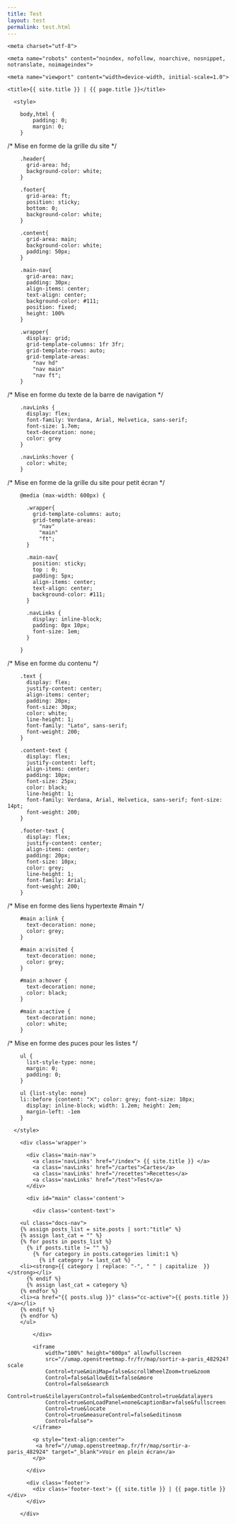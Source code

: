 ```yaml
---
title: Test
layout: test
permalink: test.html
---
```


<html>

  <head>

<!--
La balise suivante permet de déclarer la table d'encodage des caractères.
la table UTF-8, permet théoriquement d'encoder toutes les langues, du français au japonais en passant par l'arabe.
-->
    <meta charset="utf-8">
    
<!--
La balise suivante permet de ne pas indexer mon site web et bien plus.
Plus d'info sur https://developers.google.com/search/reference/robots_meta_tag#max-image-preview
-->
    <meta name="robots" content="noindex, nofollow, noarchive, nosnippet, notranslate, noimageindex">
    
<!-- Permet de controler la dimenssion d'affichage de ma page web et le zoom dans celle-ci -->
    <meta name="viewport" content="width=device-width, initial-scale=1.0">
 
<!-- Titre ddu site web dans le navigateeur web -->
    <title>{{ site.title }} | {{ page.title }}</title>

      <style>

        body,html {
            padding: 0;
            margin: 0;
        }

/* Mise en forme de la grille du site */

        .header{
          grid-area: hd;
          background-color: white;
        }

        .footer{
          grid-area: ft;
          position: sticky;
          bottom: 0;
          background-color: white;
        }

        .content{
          grid-area: main;
          background-color: white;
          padding: 50px;
        }

        .main-nav{
          grid-area: nav;
          padding: 30px;
          align-items: center;
          text-align: center;
          background-color: #111;
          position: fixed;
          height: 100%  
        }

        .wrapper{
          display: grid;
          grid-template-columns: 1fr 3fr;
          grid-template-rows: auto;
          grid-template-areas: 
            "nav hd"
            "nav main"
            "nav ft";
        }

/* Mise en forme du texte de la barre de navigation */

        .navLinks {
          display: flex;
          font-family: Verdana, Arial, Helvetica, sans-serif;
          font-size: 1.7em;
          text-decoration: none;
          color: grey
        }

        .navLinks:hover {
          color: white;
        }

/* Mise en forme de la grille du site pour petit écran */

        @media (max-width: 600px) {

          .wrapper{
            grid-template-columns: auto;
            grid-template-areas: 
              "nav"
              "main"
              "ft";
          }

          .main-nav{
            position: sticky;
            top : 0;
            padding: 5px;
            align-items: center;
            text-align: center;
            background-color: #111;
          }

          .navLinks {
            display: inline-block;
            padding: 0px 10px;
            font-size: 1em;
          }

        } 

/* Mise en forme du contenu */

        .text {
          display: flex;
          justify-content: center;
          align-items: center;
          padding: 20px;
          font-size: 30px;
          color: white;
          line-height: 1;
          font-family: "Lato", sans-serif;
          font-weight: 200;
        }

        .content-text {
          display: flex;
          justify-content: left;
          align-items: center;
          padding: 10px;
          font-size: 25px;
          color: black;
          line-height: 1;
          font-family: Verdana, Arial, Helvetica, sans-serif; font-size: 14pt;
          font-weight: 200;
        }

        .footer-text {
          display: flex;
          justify-content: center;
          align-items: center;
          padding: 20px;
          font-size: 10px;
          color: grey;
          line-height: 1;
          font-family: Arial;
          font-weight: 200;
        }

/* Mise en forme des liens hypertexte #main */

        #main a:link {
          text-decoration: none;
          color: grey;
        }

        #main a:visited {
          text-decoration: none;
          color: grey;
        }

        #main a:hover {
          text-decoration: none;
          color: black;
        }

        #main a:active {
          text-decoration: none;
          color: white;
        }

/* Mise en forme des puces pour les listes */

        ul {
          list-style-type: none;
          margin: 0;
          padding: 0;
        }

        ul {list-style: none}
        li::before {content: "⨉"; color: grey; font-size: 10px;
          display: inline-block; width: 1.2em; height: 2em;
          margin-left: -1em
        }

      </style>

  </head>

  <body>

<!--
  Grille de ma page
-->

        <div class='wrapper'>

          <div class='main-nav'>
            <a class='navLinks' href="/index"> {{ site.title }} </a>
            <a class='navLinks' href="/cartes">Cartes</a>
            <a class='navLinks' href="/recettes">Recettes</a>
            <a class='navLinks' href="/test">Test</a>
          </div>

          <div id="main" class='content'>

            <div class='content-text'>

<!--
  Liste des posts, trié par ordre alphabétique
-->

        <ul class="docs-nav">
        {% assign posts_list = site.posts | sort:"title" %}
        {% assign last_cat = "" %}
        {% for posts in posts_list %}
          {% if posts.title != "" %}
            {% for category in posts.categories limit:1 %}
              {% if category != last_cat %}
        <li><strong>{{ category | replace: "-", " " | capitalize  }}</strong></li>
          {% endif %}
          {% assign last_cat = category %}
        {% endfor %}
        <li><a href="{{ posts.slug }}" class="cc-active">{{ posts.title }}</a></li>
        {% endif %}
        {% endfor %}
        </ul>

            </div>

<!--
  La carte de nos lieux de sorties à Paris
-->

            <iframe
                width="100%" height="600px" allowfullscreen
                src="//umap.openstreetmap.fr/fr/map/sortir-a-paris_482924?scale
                Control=true&miniMap=false&scrollWheelZoom=true&zoom
                Control=false&allowEdit=false&more
                Control=false&search
                Control=true&tilelayersControl=false&embedControl=true&datalayers
                Control=true&onLoadPanel=none&captionBar=false&fullscreen
                Control=true&locate
                Control=true&measureControl=false&editinosm
                Control=false">
            </iframe>

            <p style="text-align:center">
             <a href="//umap.openstreetmap.fr/fr/map/sortir-a-paris_482924" target="_blank">Voir en plein écran</a>
            </p>

          </div>

          <div class='footer'>
            <div class='footer-text'> {{ site.title }} | {{ page.title }} </div>
          </div>

        </div>

  </body>

</html>
